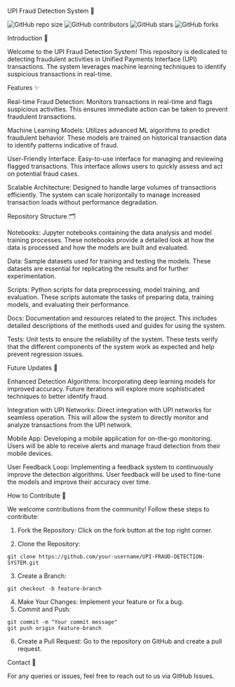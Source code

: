 UPI Fraud Detection System 🚨


![GitHub repo size](https://img.shields.io/github/repo-size/KunjShah95/UPI-FRAUD-DETECTION-SYSTEM)
![GitHub contributors](https://img.shields.io/github/contributors/KunjShah95/UPI-FRAUD-DETECTION-SYSTEM)
![GitHub stars](https://img.shields.io/github/stars/KunjShah95/UPI-FRAUD-DETECTION-SYSTEM?style=social)
![GitHub forks](https://img.shields.io/github/forks/KunjShah95/UPI-FRAUD-DETECTION-SYSTEM?style=social)



Introduction 📖

Welcome to the UPI Fraud Detection System! This repository is dedicated to detecting fraudulent activities in Unified Payments Interface (UPI) transactions. The system leverages machine learning techniques to identify suspicious transactions in real-time.

Features ✨

Real-time Fraud Detection: Monitors transactions in real-time and flags suspicious activities. This ensures immediate action can be taken to prevent fraudulent transactions.

Machine Learning Models: Utilizes advanced ML algorithms to predict fraudulent behavior. These models are trained on historical transaction data to identify patterns indicative of fraud.

User-Friendly Interface: Easy-to-use interface for managing and reviewing flagged transactions. This interface allows users to quickly assess and act on potential fraud cases.

Scalable Architecture: Designed to handle large volumes of transactions efficiently. The system can scale horizontally to manage increased transaction loads without performance degradation.

Repository Structure 🗂️

Notebooks: Jupyter notebooks containing the data analysis and model training processes. These notebooks provide a detailed look at how the data is processed and how the models are built and evaluated.

Data: Sample datasets used for training and testing the models. These datasets are essential for replicating the results and for further experimentation.

Scripts: Python scripts for data preprocessing, model training, and evaluation. These scripts automate the tasks of preparing data, training models, and evaluating their performance.

Docs: Documentation and resources related to the project. This includes detailed descriptions of the methods used and guides for using the system.

Tests: Unit tests to ensure the reliability of the system. These tests verify that the different components of the system work as expected and help prevent regression issues.

Future Updates 🚀

Enhanced Detection Algorithms: Incorporating deep learning models for improved accuracy. Future iterations will explore more sophisticated techniques to better identify fraud.

Integration with UPI Networks: Direct integration with UPI networks for seamless operation. This will allow the system to directly monitor and analyze transactions from the UPI network.

Mobile App: Developing a mobile application for on-the-go monitoring. Users will be able to receive alerts and manage fraud detection from their mobile devices.

User Feedback Loop: Implementing a feedback system to continuously improve the detection algorithms. User feedback will be used to fine-tune the models and improve their accuracy over time.

How to Contribute 🤝

We welcome contributions from the community! Follow these steps to contribute:

1. Fork the Repository: Click on the fork button at the top right corner.

2. Clone the Repository:
```
git clone https://github.com/your-username/UPI-FRAUD-DETECTION-SYSTEM.git
```
3. Create a Branch:
```
git checkout -b feature-branch
```
4. Make Your Changes:
Implement your feature or fix a bug.
5. Commit and Push:
```
git commit -m "Your commit message"
git push origin feature-branch
```
6. Create a Pull Request:
Go to the repository on GitHub and create a pull request.

Contact 📧

For any queries or issues, feel free to reach out to us via GitHub Issues.

